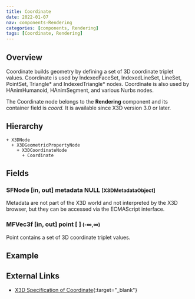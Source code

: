 ```yaml
---
title: Coordinate
date: 2022-01-07
nav: components-Rendering
categories: [components, Rendering]
tags: [Coordinate, Rendering]
---
```

<style>
.post h3 {
  word-spacing: 0.2em;
}
</style>

## Overview

Coordinate builds geometry by defining a set of 3D coordinate triplet values. Coordinate is used by IndexedFaceSet, IndexedLineSet, LineSet, PointSet, Triangle\* and IndexedTriangle\* nodes. Coordinate is also used by HAnimHumanoid, HAnimSegment, and various Nurbs nodes.

The Coordinate node belongs to the **Rendering** component and its container field is *coord.* It is available since X3D version 3.0 or later.

## Hierarchy

```
+ X3DNode
  + X3DGeometricPropertyNode
    + X3DCoordinateNode
      + Coordinate
```

## Fields

### SFNode [in, out] **metadata** NULL <small>[X3DMetadataObject]</small>

Metadata are not part of the X3D world and not interpreted by the X3D browser, but they can be accessed via the ECMAScript interface.

### MFVec3f [in, out] **point** [ ] <small>(-∞,∞)</small>

Point contains a set of 3D coordinate triplet values.

## Example

<x3d-canvas src="https://create3000.github.io/media/examples/Rendering/Coordinate/Coordinate.x3d"></x3d-canvas>

## External Links

- [X3D Specification of Coordinate](https://www.web3d.org/documents/specifications/19775-1/V4.0/Part01/components/rendering.html#Coordinate){:target="_blank"}
